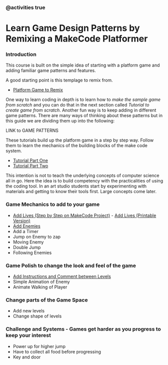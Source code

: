 ### @activities true
# Learn Game Design Patterns by Remixing a MakeCode Platformer

### Introduction

This course is built on the simple idea of starting with a platform game and adding familiar
game patterns and features.

A good starting point is this templage to remix from.
- [Platform Game to Remix](https://makecode.com/_6630XRAuUePh)

One way to learn coding in depth is to learn how to *make the sample game from scratch* and you can do that
in the next section called *Tutorial to create game from scratch*. Another fun way is to keep adding in different game patterns. There are many ways of thinking about these patterns but in this guide we are dividing them up into the following:

LINK to GAME PATTERNS

These tutorials build up the platform game in a step by step way. Follow them to learn
the mechanics of the building blocks of the make code system.

- [Tutorial Part One](https://arcade.makecode.com/beta#tutorial:github:mickfuzz/makecode-platformer-101/partOne)
- [Tutorial Part Two](https://arcade.makecode.com/beta#tutorial:github:mickfuzz/makecode-platformer-101/tutorialPartTwo)

This intention is not to teach the underlying concepts of computer science all in go.
Here the idea is to build competency with the practicalities of using the coding tool. In an art studio students start by experimenting with materials and getting to know their tools first. Large concepts come later.  

### Game Mechanics to add to your game

- [Add Lives (Step by Step on MakeCode Project)](https://arcade.makecode.com/beta#tutorial:github:mickfuzz/makecode-platformer-101/addLives) - [Add Lives (Printable Version)](addLivesPrint)
- [Add Enemies](https://arcade.makecode.com/beta#tutorial:github:mickfuzz/makecode-platformer-101/addEnemy)
- Add a Timer
- Jump on Enemy to zap
- Moving Enemy
- Double Jump
- Following Enemies

### Game Polish to change the look and feel of the game

- [Add Instructions and Comment between Levels]()
- Simple Animation of Enemy
- Animate Walking of Player

### Change parts of the Game Space

- Add new levels
- Change shape of levels

### Challenge and Systems - Games get harder as you progress to keep your interest

- Power up for higher jump
- Have to collect all food before progressing
- Key and door
